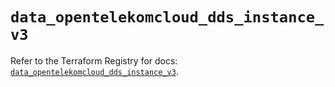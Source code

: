 # `data_opentelekomcloud_dds_instance_v3`

Refer to the Terraform Registry for docs: [`data_opentelekomcloud_dds_instance_v3`](https://registry.terraform.io/providers/opentelekomcloud/opentelekomcloud/1.36.48/docs/data-sources/dds_instance_v3).
